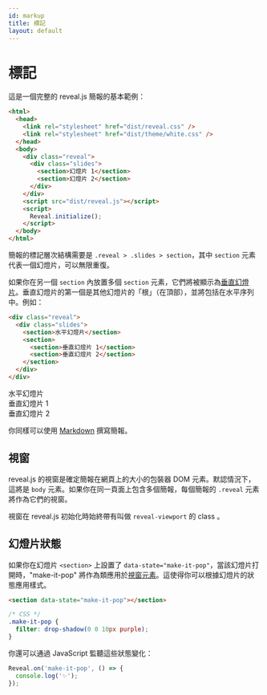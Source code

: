 ```yaml
---
id: markup
title: 標記
layout: default
---
```


# 標記

這是一個完整的 reveal.js 簡報的基本範例：

```html
<html>
  <head>
    <link rel="stylesheet" href="dist/reveal.css" />
    <link rel="stylesheet" href="dist/theme/white.css" />
  </head>
  <body>
    <div class="reveal">
      <div class="slides">
        <section>幻燈片 1</section>
        <section>幻燈片 2</section>
      </div>
    </div>
    <script src="dist/reveal.js"></script>
    <script>
      Reveal.initialize();
    </script>
  </body>
</html>
```

簡報的標記層次結構需要是 `.reveal > .slides > section`，其中 `section` 元素代表一個幻燈片，可以無限重復。

如果你在另一個 `section` 內放置多個 `section` 元素，它們將被顯示為[垂直幻燈片](/zh-hant/vertical-slides/)。垂直幻燈片的第一個是其他幻燈片的「根」（在頂部），並將包括在水平序列中。例如：

```html
<div class="reveal">
  <div class="slides">
    <section>水平幻燈片</section>
    <section>
      <section>垂直幻燈片 1</section>
      <section>垂直幻燈片 2</section>
    </section>
  </div>
</div>
```

<div class="reveal reveal-example">
  <div class="slides">
    <section>水平幻燈片</section>
    <section>
      <section>垂直幻燈片 1</section>
      <section>垂直幻燈片 2</section>
    </section>
  </div>
</div>

你同樣可以使用 [Markdown](/zh-hant/markdown/) 撰寫簡報。

## 視窗

reveal.js 的視窗是確定簡報在網頁上的大小的包裝器 DOM 元素。默認情況下，這將是 `body` 元素。如果你在同一頁面上包含多個簡報，每個簡報的 `.reveal` 元素將作為它們的視窗。

視窗在 reveal.js 初始化時始終帶有叫做 `reveal-viewport` 的 class 。

## 幻燈片狀態

如果你在幻燈片 `<section>` 上設置了 `data-state="make-it-pop"`，當該幻燈片打開時，"make-it-pop" 將作為類應用於[視窗元素](#視窗)。這使得你可以根據幻燈片的狀態應用樣式。

```html
<section data-state="make-it-pop"></section>
```

```css
/* CSS */
.make-it-pop {
  filter: drop-shadow(0 0 10px purple);
}
```

你還可以通過 JavaScript 監聽這些狀態變化：

```javascript
Reveal.on('make-it-pop', () => {
  console.log('✨');
});
```
